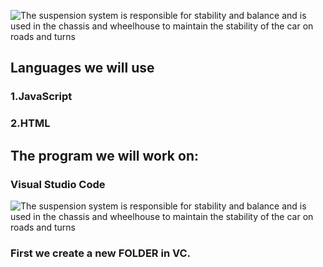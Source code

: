 ![The suspension system is responsible for stability and balance and is used in the chassis and wheelhouse to maintain the stability of the car on roads and turns](https://user-images.githubusercontent.com/101976302/183256536-3b81f897-7fd3-4ff6-8d95-3299cfd0028f.gif)
## Languages we will use
### 1.JavaScript
### 2.HTML
## The program we will work on:
### Visual Studio Code
![The suspension system is responsible for stability and balance and is used in the chassis and wheelhouse to maintain the stability of the car on roads and turns](https://user-images.githubusercontent.com/101976302/183260139-a7a10602-e440-404c-9e6c-9878851cabc6.gif)

### First we create a new FOLDER in VC.

